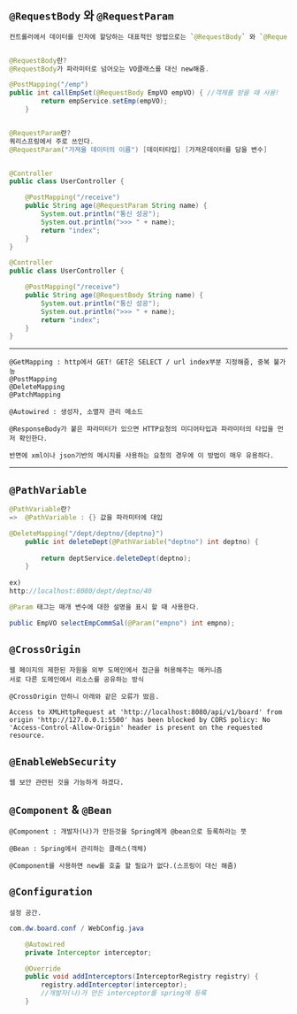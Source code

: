 ## `@RequestBody` 와 `@RequestParam`
```java
컨트롤러에서 데이터를 인자에 할당하는 대표적인 방법으로는 `@RequestBody` 와 `@RequestParam` 이 있다.


@RequestBody란?
@RequestBody가 파라미터로 넘어오는 VO클래스를 대신 new해줌.

@PostMapping("/emp")
public int callEmpSet(@RequestBody EmpVO empVO) { //객체를 받을 때 사용!
		return empService.setEmp(empVO);
	}


@RequestParam란?
쿼리스프링에서 주로 쓰인다.
@RequestParam("가져올 데이터의 이름") [데이터타입] [가져온데이터를 담을 변수]



```
```java
@Controller
public class UserController {

	@PostMapping("/receive")
	public String age(@RequestParam String name) {
		System.out.println("통신 성공");
		System.out.println(">>> " + name);
		return "index";
	}
}

@Controller
public class UserController {

	@PostMapping("/receive")
	public String age(@RequestBody String name) {
		System.out.println("통신 성공");
		System.out.println(">>> " + name);
		return "index";
	}
}
```
---
```
@GetMapping : http에서 GET! GET은 SELECT / url index부분 지정해줌, 중복 불가능
@PostMapping
@DeleteMapping
@PatchMapping 

@Autowired : 생성자, 소멸자 관리 메소드

@ResponseBody가 붙은 파라미터가 있으면 HTTP요청의 미디어타입과 파라미터의 타입을 먼저 확인한다.

반면에 xml이나 json기반의 메시지를 사용하는 요청의 경우에 이 방법이 매우 유용하다.
```

---
## `@PathVariable`
```java
@PathVariable란?
=>  @PathVariable : {} 값을 파라미터에 대입

@DeleteMapping("/dept/deptno/{deptno}")
	public int deleteDept(@PathVariable("deptno") int deptno) {
		
		return deptService.deleteDept(deptno);
	}
    
ex)
http://localhost:8080/dept/deptno/40
```
```java
@Param 태그는 매개 변수에 대한 설명을 표시 할 때 사용한다.

public EmpVO selectEmpCommSal(@Param("empno") int empno);
```

## ` @CrossOrigin `
	웹 페이지의 제한된 자원을 외부 도메인에서 접근을 허용해주는 매커니즘
	서로 다른 도메인에서 리소스를 공유하는 방식
```
@CrossOrigin 안하니 아래와 같은 오류가 떴음.

Access to XMLHttpRequest at 'http://localhost:8080/api/v1/board' from origin 'http://127.0.0.1:5500' has been blocked by CORS policy: No 'Access-Control-Allow-Origin' header is present on the requested resource.
```

## `@EnableWebSecurity `
	웹 보안 관련된 것을 가능하게 하겠다. 


## `@Component` & `@Bean`
	@Component : 개발자(나)가 만든것을 Spring에게 @bean으로 등록하라는 뜻

	@Bean : Spring에서 관리하는 클래스(객체)

	@Component를 사용하면 new를 호출 할 필요가 없다.(스프링이 대신 해줌)

## `@Configuration`
	설정 공간.
```java
com.dw.board.conf / WebConfig.java

	@Autowired
	private Interceptor interceptor;

	@Override
	public void addInterceptors(InterceptorRegistry registry) {
		registry.addInterceptor(interceptor);
		//개발자(나)가 만든 interceptor를 spring에 등록
	}
```
